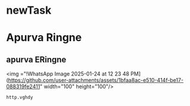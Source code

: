 # newTask

# Apurva Ringne
## apurva ERingne
<img ="!WhatsApp Image 2025-01-24 at 12 23 48 PM](https://github.com/user-attachments/assets/1bfaa8ac-e510-414f-be17-088319fe2411" width="100" height="100"/>

`http.vghdy`


